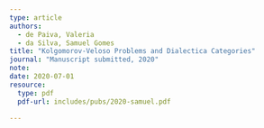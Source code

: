 ```yaml
---
type: article
authors:
  - de Paiva, Valeria
  - da Silva, Samuel Gomes
title: "Kolgomorov-Veloso Problems and Dialectica Categories"
journal: "Manuscript submitted, 2020"
note:
date: 2020-07-01
resource:
  type: pdf
  pdf-url: includes/pubs/2020-samuel.pdf 

---
```


